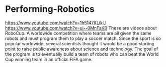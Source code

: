 # Performing-Robotics

https://www.youtube.com/watch?v=1h5147KLikU 
https://www.youtube.com/watch?v=ui--0MnFaK0
These are videos about RoboCup. A worldwide competition where teams are all given the same robots and must program them to play a soccer match. Since the sport is so popular worldwide, several scientists thought it would be a good starting point to raise public awareness about science and technology. The goal of the program is to eventually build a team of robots who can beat the World Cup winning team in an official FIFA game. 
